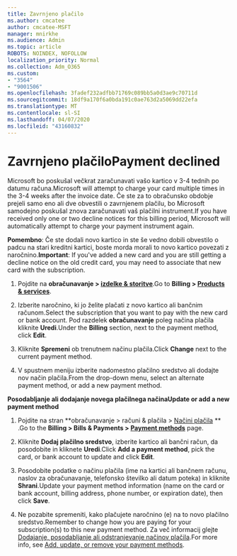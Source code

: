 ```yaml
---
title: Zavrnjeno plačilo
ms.author: cmcatee
author: cmcatee-MSFT
manager: mnirkhe
ms.audience: Admin
ms.topic: article
ROBOTS: NOINDEX, NOFOLLOW
localization_priority: Normal
ms.collection: Adm_O365
ms.custom:
- "3564"
- "9001506"
ms.openlocfilehash: 3fadef232adfbb71769c089bb5a0d3ae9c70711d
ms.sourcegitcommit: 18df9a170f6a0bda191c0ae763d2a5069dd22efa
ms.translationtype: MT
ms.contentlocale: sl-SI
ms.lasthandoff: 04/07/2020
ms.locfileid: "43160832"
---
```

# <a name="payment-declined"></a><span data-ttu-id="48f71-102">Zavrnjeno plačilo</span><span class="sxs-lookup"><span data-stu-id="48f71-102">Payment declined</span></span>

<span data-ttu-id="48f71-103">Microsoft bo poskušal večkrat zaračunavati vašo kartico v 3-4 tednih po datumu računa.</span><span class="sxs-lookup"><span data-stu-id="48f71-103">Microsoft will attempt to charge your card multiple times in the 3-4 weeks after the invoice date.</span></span>  <span data-ttu-id="48f71-104">Če ste za to obračunsko obdobje prejeli samo eno ali dve obvestili o zavrnjenem plačilu, bo Microsoft samodejno poskušal znova zaračunavati vaš plačilni instrument.</span><span class="sxs-lookup"><span data-stu-id="48f71-104">If you have received only one or two decline notices for this billing period, Microsoft will automatically attempt to charge your payment instrument again.</span></span>  

<span data-ttu-id="48f71-105">**Pomembno**: Če ste dodali novo kartico in ste še vedno dobili obvestilo o padcu na stari kreditni kartici, boste morda morali to novo kartico povezati z naročnino.</span><span class="sxs-lookup"><span data-stu-id="48f71-105">**Important**: If you've added a new card and you are still getting a decline notice on the old credit card, you may need to associate that new card with the subscription.</span></span>

1. <span data-ttu-id="48f71-106">Pojdite na **obračunavanje > [izdelke & storitve](https://go.microsoft.com/fwlink/p/?linkid=842054)**.</span><span class="sxs-lookup"><span data-stu-id="48f71-106">Go to **Billing > [Products & services](https://go.microsoft.com/fwlink/p/?linkid=842054)**.</span></span>

2. <span data-ttu-id="48f71-107">Izberite naročnino, ki jo želite plačati z novo kartico ali bančnim računom.</span><span class="sxs-lookup"><span data-stu-id="48f71-107">Select the subscription that you want to pay with the new card or bank account.</span></span> <span data-ttu-id="48f71-108">Pod razdelek **obračunavanje** poleg načina plačila kliknite **Uredi**.</span><span class="sxs-lookup"><span data-stu-id="48f71-108">Under the **Billing** section, next to the payment method, click **Edit**.</span></span>

3. <span data-ttu-id="48f71-109">Kliknite **Spremeni** ob trenutnem načinu plačila.</span><span class="sxs-lookup"><span data-stu-id="48f71-109">Click **Change** next to the current payment method.</span></span>

4. <span data-ttu-id="48f71-110">V spustnem meniju izberite nadomestno plačilno sredstvo ali dodajte nov način plačila.</span><span class="sxs-lookup"><span data-stu-id="48f71-110">From the drop-down menu, select an alternate payment method, or add a new payment method.</span></span>

<span data-ttu-id="48f71-111">**Posodabljanje ali dodajanje novega plačilnega načina**</span><span class="sxs-lookup"><span data-stu-id="48f71-111">**Update or add a new payment method**</span></span>

1. <span data-ttu-id="48f71-112">Pojdite na stran \*\*obračunavanje > računi & plačila > [Načini plačila](https://go.microsoft.com/fwlink/p/?linkid=2018806) \*\* .</span><span class="sxs-lookup"><span data-stu-id="48f71-112">Go to the **Billing > Bills & Payments > [Payment methods](https://go.microsoft.com/fwlink/p/?linkid=2018806)** page.</span></span>

2. <span data-ttu-id="48f71-113">Kliknite **Dodaj plačilno sredstvo**, izberite kartico ali bančni račun, da posodobite in kliknete **Uredi**.</span><span class="sxs-lookup"><span data-stu-id="48f71-113">Click **Add a payment method**, pick the card, or bank account to update and click **Edit**.</span></span>

3. <span data-ttu-id="48f71-114">Posodobite podatke o načinu plačila (ime na kartici ali bančnem računu, naslov za obračunavanje, telefonsko številko ali datum poteka) in kliknite **Shrani**.</span><span class="sxs-lookup"><span data-stu-id="48f71-114">Update your payment method information (name on the card or bank account, billing address, phone number, or expiration date), then click **Save**.</span></span>

4. <span data-ttu-id="48f71-115">Ne pozabite spremeniti, kako plačujete naročnino (e) na to novo plačilno sredstvo.</span><span class="sxs-lookup"><span data-stu-id="48f71-115">Remember to change how you are paying for your subscription(s) to this new payment method.</span></span> <span data-ttu-id="48f71-116">Za več informacij glejte [Dodajanje, posodabljanje ali odstranjevanje načinov plačila](https://go.microsoft.com/fwlink/?linkid=2118133).</span><span class="sxs-lookup"><span data-stu-id="48f71-116">For more info, see [Add, update, or remove your payment methods](https://go.microsoft.com/fwlink/?linkid=2118133).</span></span> 
